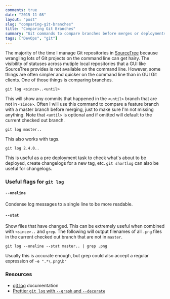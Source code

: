 ```yaml
---
comments: true
date: "2015-11-08"
layout: "post"
slug: "comparing-git-branches"
title: "Comparing Git Branches"
summary: "Git commands to compare branches before merges or deployments."
tags: ["DevOps", "git"]
---
```


The majority of the time I manage Git repositories in [SourceTree](https://www.sourcetreeapp.com/) because wrangling lots of Git projects on the command line can get hairy. The visibility of statuses across mutiple local repositories that a GUI like SourceTree provides is not available on the command line. However, some things are often simpler and quicker on the command line than in GUI Git clients. One of those things is comparing branches.

    git log <since>..<until>

This will show any commits that happened in the `<until>` branch that are not in `<since>`. Often I will use this command to compare a feature branch with a master branch before merging, just to make sure I'm not missing anything. Note that `<until>` is optional and if omitted will default to the current checked out branch.

    git log master..


This also works with tags.

    git log 2.4.0..

This is useful as a pre deployment task to check what's about to be deployed, create changelogs for a new tag, etc. `git shortlog` can also be useful for changelogs.

### Useful flags for `git log`

#### `--oneline`

Condense log messages to a single line to be more readable.

#### `--stat`

Show files that have changed. This can be extremely useful when combined with `<since>..` and `grep`. The following will output filenames of all `.png` files in the current checked out branch that are not in `master`.

    git log --oneline --stat master.. | grep .png

Usually this is accurate enough, but grep could also accept a regular expression of `-e ".*\.png\b"`

### Resources

- [git log](https://git-scm.com/docs/git-log) documentation
- [Prettier `git log` with `--graph` and `--decorate`](http://fredkschott.com/post/2014/02/git-log-is-so-2005/)
